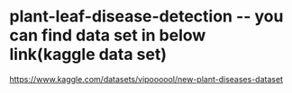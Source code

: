 # plant-leaf-disease-detection -- you can find data set in below link(kaggle data set)
https://www.kaggle.com/datasets/vipoooool/new-plant-diseases-dataset
